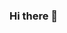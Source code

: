 ### Hi there 👋

<!--
**devaneyj3/devaneyj3** is a ✨ _special_ ✨ repository because its `README.md` (this file) appears on your GitHub profile.

Here are some ideas to get you started:

- 🔭 I’m currently working on ... React
- 🌱 I’m currently learning ... React / Node
- 👯 I’m looking to collaborate on ... React / Node
- 🤔 I’m looking for help with ... 
- 💬 Ask me about ... Anything
- 📫 How to reach me: ... jordandevaney28@gmail.com
- ⚡ Fun fact: ... I'm currently a blogger
-->
